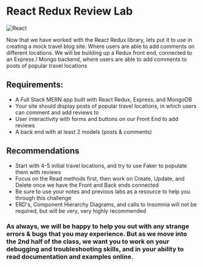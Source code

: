 # React Redux Review Lab

![React](https://blog.codecentric.de/files/2017/12/Bildschirmfoto-2017-12-01-um-08.53.32.png)

Now that we have worked with the React Redux library, lets put it to use in creating a mock travel blog site. Where users are able to add comments on different  locations. We will be building up a Redux front end, connected to an Express / Mongo backend, where users are able to add comments to posts of popular travel locations 



## Requirements:

- A Full Stack MERN app built with React Redux, Express, and MongoDB
- Your site should display posts of popular travel locations, in which users can comment and add reviews to
- User interactivity with forms and buttons on our Front End to add reviews 
- A back end with at least 2 models (posts & comments)


## Recommendations
- Start with 4-5 initial travel locations, and try to use Faker to populate them with reviews
- Focus on the Read methods first, then work on Create, Update, and Delete once we have the Front and Back ends connected
- Be sure to use your notes and previous labs as a resource to help you through this challenge
- ERD's, Component Hierarchy Diagrams, and calls to Insomnia will not be required, but will be very, very highly recommended

### As always, we will be happy to help you out with any strange errors & bugs that you may experience. But as we move into the 2nd half of the class, we want you to work on your debugging and troubleshooting skills, and in your ability to read documentation and examples online.  

